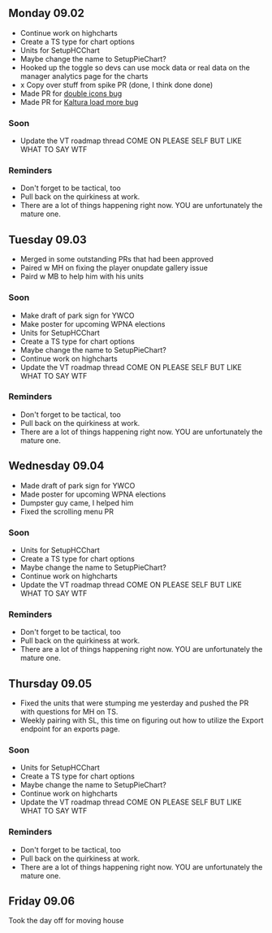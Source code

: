 ## Monday 09.02

- Continue work on highcharts
- Create a TS type for chart options
- Units for SetupHCChart
- Maybe change the name to SetupPieChart?
- Hooked up the toggle so devs can use mock data or real data on the manager analytics page for the charts
- x Copy over stuff from spike PR (done, I think done done)
- Made PR for [double icons bug](https://trello.com/c/x7q214LW/755-double-support-icons-in-unauth-nav-bar)
- Made PR for [Kaltura load more bug](https://trello.com/c/3TCzXpjc/754-vue-external-media-source-modal-missing-load-more-bar-so-only-first-50-load-and-theres-no-way-to-load-the-rest-of-the-content)

### Soon

- Update the VT roadmap thread COME ON PLEASE SELF BUT LIKE WHAT TO SAY WTF

### Reminders

- Don't forget to be tactical, too
- Pull back on the quirkiness at work.
- There are a lot of things happening right now. YOU are unfortunately the mature one.

## Tuesday 09.03

- Merged in some outstanding PRs that had been approved
- Paired w MH on fixing the player onupdate gallery issue
- Paird w MB to help him with his units

### Soon

- Make draft of park sign for YWCO
- Make poster for upcoming WPNA elections
- Units for SetupHCChart
- Create a TS type for chart options
- Maybe change the name to SetupPieChart?
- Continue work on highcharts
- Update the VT roadmap thread COME ON PLEASE SELF BUT LIKE WHAT TO SAY WTF

### Reminders

- Don't forget to be tactical, too
- Pull back on the quirkiness at work.
- There are a lot of things happening right now. YOU are unfortunately the mature one.

## Wednesday 09.04

- Made draft of park sign for YWCO
- Made poster for upcoming WPNA elections
- Dumpster guy came, I helped him
- Fixed the scrolling menu PR

### Soon

- Units for SetupHCChart
- Create a TS type for chart options
- Maybe change the name to SetupPieChart?
- Continue work on highcharts
- Update the VT roadmap thread COME ON PLEASE SELF BUT LIKE WHAT TO SAY WTF

### Reminders

- Don't forget to be tactical, too
- Pull back on the quirkiness at work.
- There are a lot of things happening right now. YOU are unfortunately the mature one.

## Thursday 09.05

- Fixed the units that were stumping me yesterday and pushed the PR with questions for MH on TS.
- Weekly pairing with SL, this time on figuring out how to utilize the Export endpoint for an exports page.

### Soon

- Units for SetupHCChart
- Create a TS type for chart options
- Maybe change the name to SetupPieChart?
- Continue work on highcharts
- Update the VT roadmap thread COME ON PLEASE SELF BUT LIKE WHAT TO SAY WTF

### Reminders

- Don't forget to be tactical, too
- Pull back on the quirkiness at work.
- There are a lot of things happening right now. YOU are unfortunately the mature one.

## Friday 09.06

Took the day off for moving house